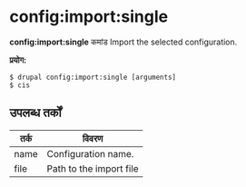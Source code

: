 # config:import:single
**config:import:single** कमांड Import the selected configuration.

**प्रयोग:**
```
$ drupal config:import:single [arguments] 
$ cis  
```

## उपलब्ध तर्कों
तर्क | विवरण
---------|-------------
name | Configuration name.
file | Path to the import file
